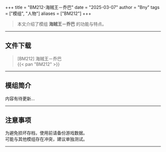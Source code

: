 +++
title = "BM212-海贼王－乔巴"
date = "2025-03-07"
author = "Bny"
tags = ["模组", "人物"]
aliases = ["BM212"]
+++

> 本文介绍了模组 **海贼王－乔巴** 的功能与特点。

---

## 文件下载

> [BM212] 海贼王－乔巴  
{{< pan "BM212" >}}  

---

## 模组简介

>  
内容有待更新...  

---

## 注意事项

>  
为避免损坏存档，使用前请备份游戏数据。  
可能与其他模组存在冲突，建议单独测试。  

---

